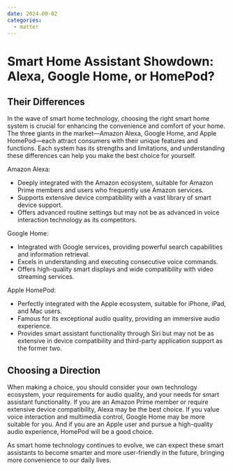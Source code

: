 ```yaml
---
date: 2024-09-02
categories:
  - matter
---
```


# Smart Home Assistant Showdown: Alexa, Google Home, or HomePod?
<!-- more -->
## Their Differences
In the wave of smart home technology, choosing the right smart home system is crucial for enhancing the convenience and comfort of your home. The three giants in the market—Amazon Alexa, Google Home, and Apple HomePod—each attract consumers with their unique features and functions. Each system has its strengths and limitations, and understanding these differences can help you make the best choice for yourself.

Amazon Alexa:

- Deeply integrated with the Amazon ecosystem, suitable for Amazon Prime members and users who frequently use Amazon services.
- Supports extensive device compatibility with a vast library of smart device support.
- Offers advanced routine settings but may not be as advanced in voice interaction technology as its competitors.

Google Home:

- Integrated with Google services, providing powerful search capabilities and information retrieval.
- Excels in understanding and executing consecutive voice commands.
- Offers high-quality smart displays and wide compatibility with video streaming services.

Apple HomePod:

- Perfectly integrated with the Apple ecosystem, suitable for iPhone, iPad, and Mac users.
- Famous for its exceptional audio quality, providing an immersive audio experience.
- Provides smart assistant functionality through Siri but may not be as extensive in device compatibility and third-party application support as the former two.

## Choosing a Direction

When making a choice, you should consider your own technology ecosystem, your requirements for audio quality, and your needs for smart assistant functionality. If you are an Amazon Prime member or require extensive device compatibility, Alexa may be the best choice. If you value voice interaction and multimedia control, Google Home may be more suitable for you. And if you are an Apple user and pursue a high-quality audio experience, HomePod will be a good choice.

As smart home technology continues to evolve, we can expect these smart assistants to become smarter and more user-friendly in the future, bringing more convenience to our daily lives.






